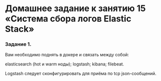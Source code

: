 # Домашнее задание к занятию 15 «Система сбора логов Elastic Stack»
### Задание 1.
Вам необходимо поднять в докере и связать между собой:

elasticsearch (hot и warm ноды); logstash; kibana; filebeat.

Logstash следует сконфигурировать для приёма по tcp json-сообщений.
